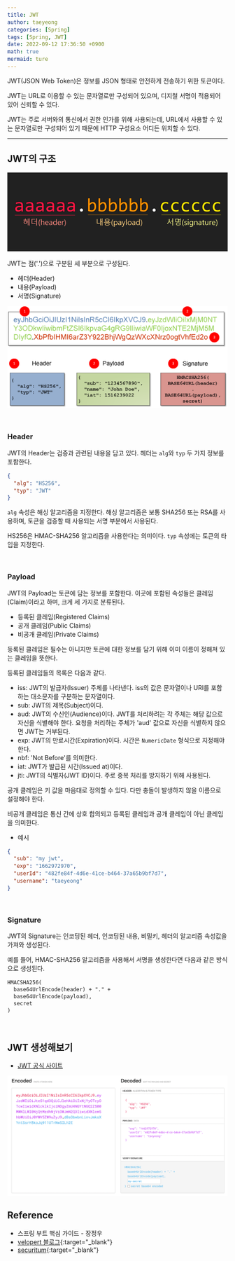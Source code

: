 ```yaml
---
title: JWT
author: taeyeong
categories: [Spring]
tags: [Spring, JWT]
date: 2022-09-12 17:36:50 +0900
math: true
mermaid: ture
---
```


JWT(JSON Web Token)은 정보를 JSON 형태로 안전하게 전송하기 위한 토큰이다.

JWT는 URL로 이용할 수 있는 문자열로만 구성되어 있으며, 디지철 서명이 적용되어 있어 신뢰할 수 있다. 

JWT는 주로 서버와의 통신에서 권한 인가를 위해 사용되는데, URL에서 사용할 수 있는 문자열로만 구성되어 있기 때문에 HTTP 구성요소 어디든 위치할 수 있다.

---

## JWT의 구조

![](/assets/images/2022-09-12-jwt-01.png)

JWT는 점('.')으로 구분된 세 부분으로 구성된다.

- 헤더(Header)
- 내용(Payload)
- 서명(Signature)

![](/assets/images/2022-09-12-jwt-02.png)

<br/>

### Header

JWT의 Header는 검증과 관련된 내용을 담고 있다. 헤더는 `alg`와 `typ` 두 가지 정보를 포함한다.

```json
{
  "alg": "HS256",
  "typ": "JWT"
}
```

`alg` 속성은 해싱 알고리즘을 지정한다. 해싱 알고리즘은 보통 SHA256 또는 RSA를 사용하며, 토큰을 검증할 때 사용되는 서명 부분에서 사용된다.

HS256은 HMAC-SHA256 알고리즘을 사용한다는 의미이다. `typ` 속성에는 토큰의 타입을 지정한다.

<br/>

### Payload

JWT의 Payload는 토큰에 담는 정보를 포함한다. 이곳에 포함된 속성들은 클레임(Claim)이라고 하며, 크게 세 가지로 분류된다.

- 등록된 클레임(Registered Claims)
- 공개 클레임(Public Claims)
- 비공개 클레임(Private Claims)

등록된 클레임은 필수는 아니지만 토큰에 대한 정보를 담기 위해 이미 이름이 정해져 있는 클레임을 뜻한다.

등록된 클레임들의 목록은 다음과 같다.

- iss: JWT의 발급자(Issuer) 주체를 나타낸다. iss의 값은 문자열이나 URI를 포함하는 대소문자를 구분하는 문자열이다.
- sub: JWT의 제목(Subject)이다.
- aud: JWT의 수신인(Audience)이다. JWT를 처리하려는 각 주체는 해당 값으로 자신을 식별해야 한다. 요청을 처리하는 주체가 'aud' 값으로 자신을 식별하지 않으면 JWT는 거부된다.
- exp: JWT의 만료시간(Expiration)이다. 시간은 `NumericDate` 형식으로 지정해야 한다.
- nbf: 'Not Before'를 의미한다.
- iat: JWT가 발급된 시간(Issued at)이다.
- jti: JWT의 식별자(JWT ID)이다. 주로 중복 처리를 방지하기 위해 사용된다.

공개 클레임은 키 값을 마음대로 정의할 수 있다. 다만 충돌이 발생하지 않을 이름으로 설정해야 한다.

비공개 클레임은 통신 간에 상호 합의되고 등록된 클레임과 공개 클레임이 아닌 클레임을 의미한다.

- 예시

```json
{
  "sub": "my jwt",
  "exp": "1662972970",
  "userId": "482fe84f-4d6e-41ce-b464-37a65b9bf7d7",
  "username": "taeyeong"
}
```

<br/>

### Signature

JWT의 Signature는 인코딩된 헤더, 인코딩된 내용, 비밀키, 헤더의 알고리즘 속성값을 가져와 생성된다.

예를 들어, HMAC-SHA256 알고리즘을 사용해서 서명을 생성한다면 다음과 같은 방식으로 생성된다.

```
HMACSHA256(
  base64UrlEncode(header) + "." +
  base64UrlEncode(payload),
  secret
)
```

<br/>

## JWT 생성해보기

- [JWT 공식 사이트](https://jwt.io/)

![](/assets/images/2022-09-12-jwt-03.png)

## Reference

- 스프링 부트 핵심 가이드 - 장정우
- [velopert 블로그](https://velopert.com/2389){:target="_blank"}
- [securitum](https://research.securitum.com/jwt-json-web-token-security){:target="_blank"}